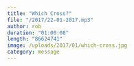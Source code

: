 ```yaml
---
title: "Which Cross?"
file: "/2017/22-01-2017.mp3"
author: rob
duration: "01:00:08"
length: "86624741"
image: /uploads/2017/01/which-cross.jpg
category: message
---
```

